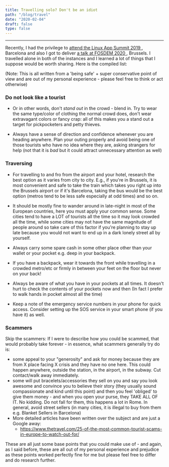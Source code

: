 ```yaml
---
title: Travelling solo? Don't be an idiot
path: "/blog/travel"
date: "2020-02-04"
draft: false
type: false
---
```


***

Recently, I had the privilege to  <a href="https://akhilkg.me/blog/las20" target="_blank"
              rel="noopener noreferrer"
            >  attend the Linux App Summit 2019 </a>, Barcelona and also I got to deliver <a href="https://akhilkg.me/blog/fosdem20" target="_blank"
              rel="noopener noreferrer"
            >  a talk at FOSDEM 2020 </a>, Brussels. I travelled alone in both of the instances and I learned a lot of things that I suppose would be worth sharing. Here is the compiled list:

(Note: This is all written from a 'being safe' + super conservative point of view and are out of my personal experience - please feel free to think or act otherwise)

### Do not look like a tourist

- Or in other words, don't *stand out* in the crowd - blend in. Try to wear the same type/color of clothing the normal crowd does, don't wear extravagant colors or fancy crap: all of this makes you a stand out a target for pickpocketers and petty thieves.  

- Always have a sense of direction and confidence whenever you are heading anywhere. Plan your outing properly and avoid being one of those tourists who have no idea where they are, asking strangers for help (not that it is *bad* but it could attract unnecessary attention as well)  

### Traversing 

- For travelling to and fro from the airport and your hotel, research the best option as it varies from city to city. E.g., if you're in Brussels, it is most convenient and safe to take the train which takes you right up into the Brussels airport or if it's Barcelona, taking the bus would be the best option (metros tend to be less safe especially at odd times) and so on. 

- It should be mostly fine to wander around in late-night in most of the European countries, here you must apply your common sense. Some cities tend to have a LOT of tourists all the time so it may look crowded all the time, while some cities may not have the same magnitude of people around so take care of this factor if you're planning to stay up late because you would not want to end up in a dark lonely street all by yourself.  

- Always carry some spare cash in some other place other than your wallet or your pocket e.g. deep in your backpack. 

- If you have a backpack, wear it towards the front while travelling in a crowded metro/etc or firmly in between your feet on the floor but never on your back!

- Always be aware of what you have in your pockets at all times. It doesn't hurt to check the contents of your pockets now and then (In fact I prefer to walk hands in pocket almost all the time)

- Keep a note of the emergency service numbers in your phone for quick access. Consider setting up the SOS service in your smart phone (if you have it) as well. 

### Scammers

Skip the scammers: If I were to describe how you could be scammed, that would probably take forever - in essence, what scammers generally try do is:
- some appeal to your "generosity" and ask for money because they are from X place facing X crisis and they have no one here. This could happen anywhere, outside the station, in the airport, in the subway. Cut contact/walk away immediately.
- some will put bracelets/accessories they sell on you and say you look awesome and convince you to believe their story (they usually sound compassionate and kind until this point) and then you feel 'obliged' to give them money - and when you open your purse, they TAKE ALL OF IT. No kidding. Do not fall for them, this happens a lot in Rome. In general, avoid street sellers (in many cities, it is illegal to buy from them e.g. Blanket Sellers in Barcelona)  
- More detailed articles have been written over the subject and are just a Google away:
    - https://www.thetravel.com/25-of-the-most-common-tourist-scams-in-europe-to-watch-out-for/

These are all just some base points that you could make use of - and again, as I said before, these are all out of my personal experience and prejudice as these points worked perfectly fine for me but please feel free to differ and do research further. 
